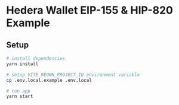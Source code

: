 # Hedera Wallet EIP-155 & HIP-820 Example

## Setup

```sh
# install dependencies
yarn install

# setup VITE_REOWN_PROJECT_ID environment variable
cp .env.local.example .env.local

# run app
yarn start
```

